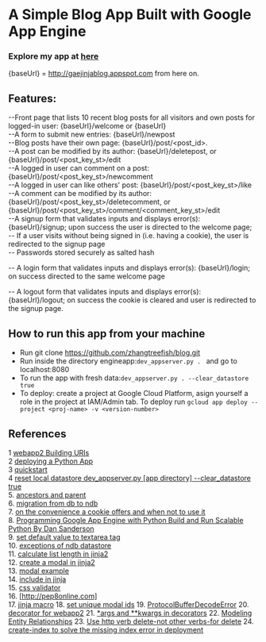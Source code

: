 # A Simple Blog App Built with Google App Engine
### Explore my app at [here](http://gaejinjablog.appspot.com)
{baseUrl} = http://gaejinjablog.appspot.com from here on.
## Features:
--Front page that lists 10 recent blog posts for all visitors and own posts
  for logged-in user: {baseUrl}/welcome or {baseUrl}<br />
--A form to submit new entries: {baseUrl}/newpost<br />
--Blog posts have their own page: {baseUrl}/post/<post_id>.<br />
--A post can be modified by its author: {baseUrl}/deletepost, or
    {baseUrl}/post/<post_key_st>/edit<br />
--A logged in user can comment on a post: {baseUrl}/post/<post_key_st>/newcomment<br />
--A logged in user can like others' post: {baseUrl}/post/<post_key_st>/like<br />
--A comment can be modified by its author: {baseUrl}/post/<post_key_st>/deletecomment,
   or {baseUrl}/post/<post_key_st>/comment/<comment_key_st>/edit<br />
--A signup form that validates inputs and displays error(s):
  {baseUrl}/signup; upon success the user is directed to the
  welcome page;<br />
-- If a user visits without being signed in (i.e. having a cookie),
   the user is redirected to the signup page<br />
-- Passwords stored securely as salted hash<br />

-- A login form that validates inputs and displays error(s):
   {baseUrl}/login; on success directed to the same welcome page<br />

-- A logout form that validates inputs and displays error(s):
   {baseUrl}/logout; on success the cookie is cleared and user is
   redirected to the signup page.<br />

## How to run this app from your machine

* Run git clone https://github.com/zhangtreefish/blog.git
* Run inside the directory engineapp:`dev_appserver.py . `
  and go to localhost:8080
* To run the app with fresh data:`dev_appserver.py . --clear_datastore true`
* To deploy: create a project at Google Cloud Platform, asign
  yourself a role in the project at IAM/Admin tab. To deploy run
 `gcloud app deploy --project <proj-name> -v <version-number>`

## References
1 [webapp2 Building URIs](https://webapp2.readthedocs.io/en/latest/guide/routing.html#guide-routing-building-uris)<br />
2 [deploying a Python App](https://cloud.google.com/appengine/docs/python/tools/uploadinganapp)<br />
3 [quickstart](https://cloud.google.com/appengine/docs/python/quickstart)<br />
4 [reset local datastore  dev_appserver.py [app directory] --clear_datastore true](http://stackoverflow.com/questions/1010573/how-do-i-delete-all-entities-from-my-local-google-app-engine-datastore)<br />
5. [ancestors and parent](https://cloud.google.com/appengine/docs/python/ndb/creating-entity-keys)<br />
6. [migration from db to ndb](https://cloud.google.com/appengine/docs/python/ndb/db_to_ndb)<br />
7. [on the convenience a cookie offers and when not to use it](https://fishbowl.pastiche.org/2004/01/19/persistent_login_cookie_best_practice/)<br />
8. [Programming Google App Engine with Python Build and Run Scalable Python
By Dan Sanderson](https://books.google.com/books?id=4BIDCgAAQBAJ&pg=PA214&lpg=PA214&dq=required%3DTrue+not+enforced+by+ndb&source=bl&ots=lmJklvVdvb&sig=AcEdzFGzanzajz9F23-HEp_5Y8w&hl=en&sa=X&ved=0ahUKEwjmmtrvs5zRAhUjwFQKHT7zBIAQ6AEIKDAC#v=onepage&q=required%3DTrue%20not%20enforced%20by%20ndb&f=false)<br />
9. [set default value to textarea tag](http://stackoverflow.com/questions/6007219/how-to-add-default-value-for-html-textarea)<br />
10. [exceptions of ndb datastore](https://cloud.google.com/appengine/docs/python/ndb/exceptions)<br />
11. [calculate list length in jinja2](http://stackoverflow.com/questions/24163579/length-of-string-in-jinja-flask)<br />
12. [create a modal in jinja2](http://stackoverflow.com/questions/21944735/what-is-the-data-target-attribute-in-bootstrap-3)<br />
13. [modal example](http://getbootstrap.com/javascript/#modals-examples)<br />
14. [include in jinja](http://jinja.pocoo.org/docs/dev/templates/#import)<br />
15. [css validator](https://jigsaw.w3.org/css-validator/validator)<br />
16. [http://pep8online.com]<br />
17. [jinja macro](http://stackoverflow.com/questions/9404990/how-to-pass-selected-named-arguments-to-jinja2s-include-context)
18. [set unique modal ids](http://stackoverflow.com/questions/40937631/modals-created-in-jinja-conditional-statement-are-all-showing-the-same-data)
19. [ProtocolBufferDecodeError](http://stackoverflow.com/questions/20731851/how-to-properly-handle-wrong-urlsafe-key-provided)
20. [decorator for webapp2](https://discussions.udacity.com/t/final-project-trouble-separating-handlers-and-classes-into-their-own-packages/188462/5)
21. [*args and **kwargs in decorators](http://stackoverflow.com/questions/1965607/how-can-i-pass-a-variable-in-a-decorator-to-functions-argument-in-a-decorated-f)
22. [Modeling Entity Relationships](https://cloud.google.com/appengine/articles/modeling#one-to-many)
23. [Use http verb delete-not other verbs-for delete](http://www.drdobbs.com/web-development/restful-web-services-a-tutorial/240169069?pgno=2)
24. [create-index to solve the missing index error in deployment](http://stackoverflow.com/questions/37077734/app-engine-needindexerror-no-matching-index-found)